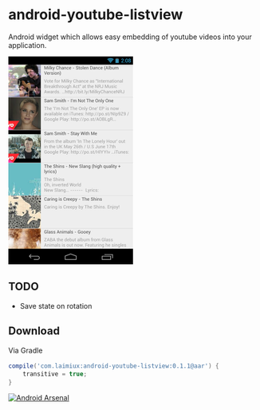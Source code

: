 android-youtube-listview
============

Android widget which allows easy embedding of youtube videos into your application.

![ListView](website/list.png)

TODO
-------

* Save state on rotation


Download
-------

Via Gradle
```groovy
compile('com.laimiux:android-youtube-listview:0.1.1@aar') {
    transitive = true;
}
```

[![Android Arsenal](https://img.shields.io/badge/Android%20Arsenal-android--youtube--listview-brightgreen.svg?style=flat)](https://android-arsenal.com/details/1/1112)

